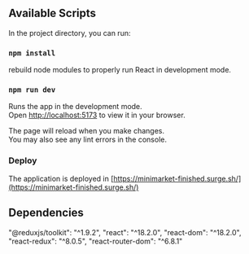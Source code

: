 ## Available Scripts

In the project directory, you can run:
### `npm install`

rebuild node modules to properly run React in development mode.

### `npm run dev`

Runs the app in the development mode.\
Open [http://localhost:5173](http://localhost:5173) to view it in your browser.

The page will reload when you make changes.\
You may also see any lint errors in the console.

### Deploy

The application is deployed in [https://minimarket-finished.surge.sh/](https://minimarket-finished.surge.sh/)

## Dependencies
"@reduxjs/toolkit": "^1.9.2",
"react": "^18.2.0",
"react-dom": "^18.2.0",
"react-redux": "^8.0.5",
"react-router-dom": "^6.8.1"
